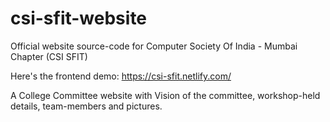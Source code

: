 # csi-sfit-website
Official website source-code for Computer Society Of India - Mumbai Chapter (CSI SFIT)

Here's the frontend demo:    https://csi-sfit.netlify.com/

A College Committee website with Vision of the committee, workshop-held details, team-members and pictures.
